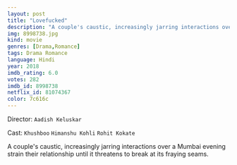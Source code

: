 ```yaml
---
layout: post
title: "Lovefucked"
description: "A couple's caustic, increasingly jarring interactions over a Mumbai evening strain their relationship until it threatens to break at its fraying seams..."
img: 8998738.jpg
kind: movie
genres: [Drama,Romance]
tags: Drama Romance 
language: Hindi
year: 2018
imdb_rating: 6.0
votes: 282
imdb_id: 8998738
netflix_id: 81074367
color: 7c616c
---
```

Director: `Aadish Keluskar`  

Cast: `Khushboo` `Himanshu Kohli` `Rohit Kokate` 

A couple's caustic, increasingly jarring interactions over a Mumbai evening strain their relationship until it threatens to break at its fraying seams.